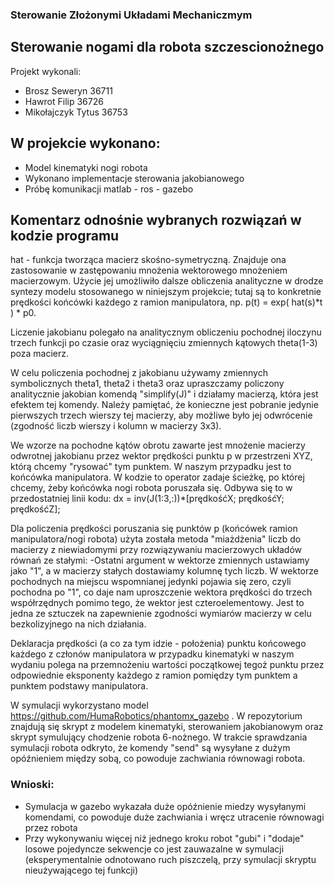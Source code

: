 ### Sterowanie Złożonymi Układami Mechaniczmym
##  Sterowanie nogami dla robota szczescionożnego
Projekt wykonali:

  - Brosz Seweryn   36711
  - Hawrot Filip    36726
  - Mikołajczyk Tytus 36753 

## W projekcie wykonano: 

  - Model kinematyki nogi robota 
  - Wykonano implementacje sterowania jakobianowego
  - Próbę komunikacji matlab - ros - gazebo
 

## Komentarz odnośnie wybranych rozwiązań w kodzie programu
  
hat - funkcja tworząca macierz skośno-symetryczną. Znajduje ona zastosowanie w zastępowaniu mnożenia wektorowego mnożeniem macierzowym. Użycie jej umożliwiło dalsze obliczenia analityczne w drodze syntezy modelu stosowanego w niniejszym projekcie; tutaj są to konkretnie prędkości końcówki każdego z ramion manipulatora,
np. p(t) = exp( hat(s)*t ) * p0.

Liczenie jakobianu polegało na analitycznym obliczeniu pochodnej iloczynu trzech funkcji po czasie oraz wyciągnięciu zmiennych kątowych theta(1-3) poza macierz.

W celu policzenia pochodnej z jakobianu używamy zmiennych symbolicznych theta1, theta2 i theta3 oraz upraszczamy policzony analitycznie jakobian komendą "simplify(J)" i działamy macierzą, która jest efektem tej komendy. Należy pamiętać, że konieczne jest pobranie jedynie pierwszych trzech wierszy tej macierzy, aby możliwe było jej odwrócenie (zgodność liczb wierszy i kolumn w macierzy 3x3).

We wzorze na pochodne kątów obrotu zawarte jest mnożenie macierzy odwrotnej jakobianu przez wektor prędkości punktu p w przestrzeni XYZ, którą chcemy "rysować" tym punktem. W naszym przypadku jest to końcówka manipulatora. W kodzie to operator zadaje ścieżkę, po której chcemy, żeby końcówka nogi robota poruszała się. Odbywa się to w przedostatniej linii kodu: dx = inv(J(1:3,:))*[prędkośćX; prędkośćY; prędkośćZ];

Dla policzenia prędkości poruszania się punktów p (końcówek ramion manipulatora/nogi robota) użyta została metoda "miażdżenia" liczb do macierzy z niewiadomymi przy rozwiązywaniu macierzowych układów równań ze stałymi:
 -Ostatni argument w wektorze zmiennych ustawiamy jako "1", a w macierzy stałych dostawiamy kolumnę tych liczb. W wektorze pochodnych na miejscu wspomnianej jedynki pojawia się zero, czyli pochodna po "1", co daje nam uproszczenie wektora prędkości do trzech współrzędnych pomimo tego, że wektor jest czteroelementowy. Jest to jedna ze sztuczek na zapewnienie zgodności wymiarów macierzy w celu bezkolizyjnego na nich działania.


Deklaracja prędkości (a co za tym idzie - położenia) punktu końcowego każdego z członów manipulatora w przypadku kinematyki w naszym wydaniu polega na przemnożeniu wartości początkowej tegoż punktu przez odpowiednie eksponenty każdego z ramion pomiędzy tym punktem a punktem podstawy manipulatora. 



W symulacji wykorzystano model https://github.com/HumaRobotics/phantomx_gazebo .
W repozytorium znajdują się skrypt z modelem kinematyki, sterowaniem jakobianowym oraz skrypt symulujący chodzenie robota 6-nożnego.
W trakcie sprawdzania symulacji robota odkryto, że komendy "send" są wysyłane z dużym opóźnieniem między sobą, co powoduje zachwiania równowagi robota.

### Wnioski:
- Symulacja w gazebo wykazała duże opóźnienie miedzy wysyłanymi komendami, co powoduje duże zachwiania i wręcz utracenie równowagi przez robota 
- Przy wykonywaniu więcej niż jednego kroku robot  "gubi" i "dodaje" losowe pojedyncze sekwencje co jest zauwazalne w symulacji (eksperymentalnie odnotowano ruch piszczelą, przy symulacji skryptu nieużywającego tej funkcji) 
  
